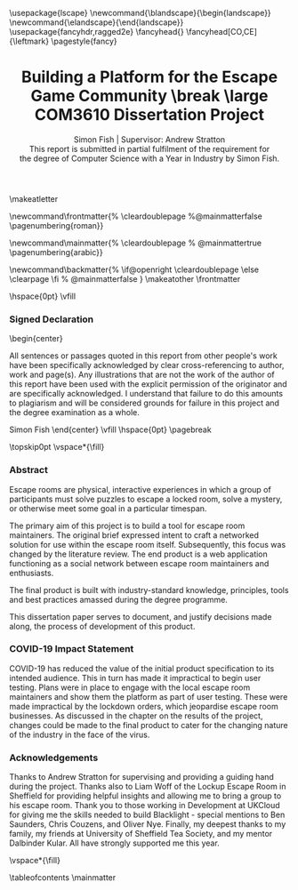 ﻿---
title: Building a Platform for the Escape Game Community \break
  \large COM3610 Dissertation Project
subtitle: 
author: |
  Simon Fish | Supervisor: Andrew Stratton \
  This report is submitted in partial fulfilment of the requirement for \
  the degree of Computer Science with a Year in Industry by Simon Fish.
geometry: left=37mm,right=25mm,top=25mm,bottom=25mm
papersize: a4
links-as-notes: true
bibliography: [bibliography.bib]
link-citations: true
table-of-contents: true
documentclass: report
header-includes: |
  \usepackage{lscape}
  \newcommand{\blandscape}{\begin{landscape}}
  \newcommand{\elandscape}{\end{landscape}}
  \usepackage{fancyhdr,ragged2e}
  \fancyhead{}
  \fancyhead[CO,CE]{\leftmark}
  \pagestyle{fancy}
---
\makeatletter

\newcommand\frontmatter{%
    \cleardoublepage
  %\@mainmatterfalse
  \pagenumbering{roman}}

\newcommand\mainmatter{%
    \cleardoublepage
 % \@mainmattertrue
  \pagenumbering{arabic}}

\newcommand\backmatter{%
  \if@openright
    \cleardoublepage
  \else
    \clearpage
  \fi
 % \@mainmatterfalse
   }
\makeatother
\frontmatter
<!-- First page -->
\hspace{0pt}
\vfill
### Signed Declaration

\begin{center}

All sentences or passages quoted in this report from other people's work have
been specifically acknowledged by clear cross-referencing to author, work and
page(s). Any illustrations that are not the work of the author of this report
have been used with the explicit permission of the originator and are
specifically acknowledged. I understand that failure to do this amounts to
plagiarism and will be considered grounds for failure in this project and the
degree examination as a whole.

Simon Fish
\end{center}
\vfill
\hspace{0pt}
\pagebreak
<!-- Abstract -->
<!--
This should be two or three short paragraphs (100-150 words total), summarising
the dissertation. It is important that this is not just a restatement of the
original project outline. A suggested flow is background, project aims and main
achievements. A bad abstract would have a final paragraph that just said "the
achievements will be described" - this is useless, as it says nothing. From the
abstract a reader should be able to ascertain if the project is of interest to
them and presents results of which they would like to know more details.
-->

\topskip0pt
\vspace*{\fill}

### Abstract

<!-- - explain topic -->
Escape rooms are physical, interactive experiences in which a group of
participants must solve puzzles to escape a locked room, solve a mystery, or
otherwise meet some goal in a particular timespan.
<!-- - explain content -->
The primary aim of this project is to build a tool for escape room maintainers.
The original brief expressed intent to craft a networked solution for use within
the escape room itself. Subsequently, this focus was changed by the literature
review. The end product is a web application functioning as a social network
between escape room maintainers and enthusiasts.
<!-- - explain highlights -->
The final product is built with industry-standard knowledge, principles, tools
and best practices amassed during the degree programme. 
<!-- - explain purpose of paper -->
This dissertation paper serves to document, and justify decisions made along,
the process of development of this product.

### COVID-19 Impact Statement

COVID-19 has reduced the value of the initial product specification to its
intended audience. This in turn has made it impractical to begin user testing.
Plans were in place to engage with the local escape room maintainers and show
them the platform as part of user testing. These were made impractical by the
lockdown orders, which jeopardise escape room businesses. As discussed in the
chapter on the results of the project, changes could be made to the final
product to cater for the changing nature of the industry in the face of the
virus.

### Acknowledgements

Thanks to Andrew Stratton for supervising and providing a guiding hand during
the project. Thanks also to Liam Woff of the Lockup Escape Room in Sheffield for
providing helpful insights and allowing me to bring a group to his escape room.
Thank you to those working in Development at UKCloud for giving me the skills
needed to build Blacklight - special mentions to Ben Saunders, Chris Couzens,
and Oliver Nye. Finally, my deepest thanks to my family, my friends at
University of Sheffield Tea Society, and my mentor Dalbinder Kular. All have
strongly supported me this year.

\vspace*{\fill}

<!-- Contents -->
\tableofcontents
\mainmatter